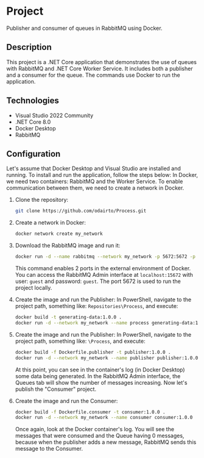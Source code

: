 # Project

Publisher and consumer of queues in RabbitMQ using Docker.

## Description

This project is a .NET Core application that demonstrates the use of queues with RabbitMQ and .NET Core Worker Service. It includes both a publisher and a consumer for the queue. The commands use Docker to run the application.

## Technologies
- Visual Studio 2022 Community
- .NET Core 8.0
- Docker Desktop
- RabbitMQ

## Configuration
Let's assume that Docker Desktop and Visual Studio are installed and running. To install and run the application, follow the steps below:
In Docker, we need two containers: RabbitMQ and the Worker Service. To enable communication between them, we need to create a network in Docker.

1. Clone the repository:
    ```sh
    git clone https://github.com/odairto/Process.git
    ```

2. Create a network in Docker:
    ```sh
    docker network create my_network
    ```

3. Download the RabbitMQ image and run it:
    ```sh
    docker run -d --name rabbitmq --network my_network -p 5672:5672 -p 15672:15672 rabbitmq:3-management
    ```
    This command enables 2 ports in the external environment of Docker. You can access the RabbitMQ Admin interface at `localhost:15672` with user: `guest` and password: `guest`. The port 5672 is used to run the project locally.

4. Create the image and run the Publisher:
    In PowerShell, navigate to the project path, something like: `Repositories\Process`, and execute:
    ```sh
    docker build -t generating-data:1.0.0 .
    docker run -d --network my_network --name process generating-data:1.0.0
    ```

5. Create the image and run the Publisher:
    In PowerShell, navigate to the project path, something like: `\Process`, and execute:
    ```sh
    docker build -f Dockerfile.publisher -t publisher:1.0.0 .
    docker run -d --network my_network --name publisher publisher:1.0.0
    ```
    At this point, you can see in the container's log (in Docker Desktop) some data being generated. In the RabbitMQ Admin interface, the Queues tab will show the number of messages increasing. Now let's publish the "Consumer" project.

6. Create the image and run the Consumer:
    ```sh
    docker build -f Dockerfile.consumer -t consumer:1.0.0 .
    docker run -d --network my_network --name consumer consumer:1.0.0
    ```
    Once again, look at the Docker container's log. You will see the messages that were consumed and the Queue having 0 messages, because when the publisher adds a new message, RabbitMQ sends this message to the Consumer.
